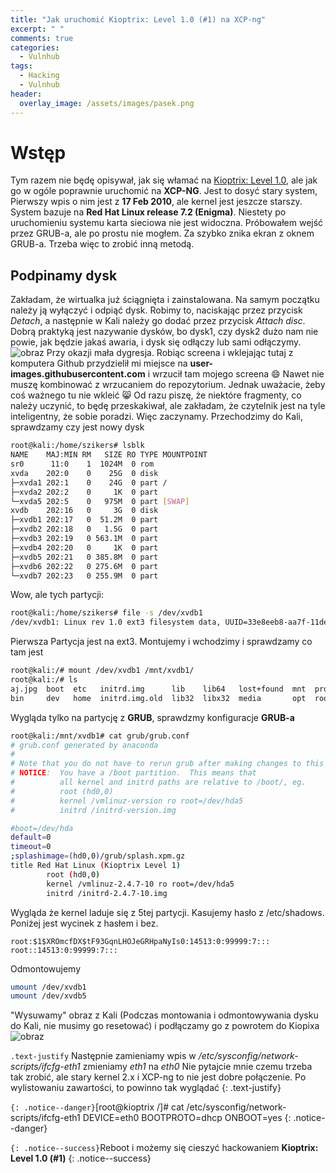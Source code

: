 ```yaml
---
title: "Jak uruchomić Kioptrix: Level 1.0 (#1) na XCP-ng"
excerpt: " "
comments: true
categories:
  - Vulnhub
tags:
  - Hacking
  - Vulnhub
header:
  overlay_image: /assets/images/pasek.png
---
```

# Wstęp
Tym razem nie będę opisywał, jak się włamać na [Kioptrix: Level 1.0](https://www.vulnhub.com/entry/kioptrix-level-1-1,22/), ale jak go w ogóle poprawnie uruchomić na **XCP-NG**. Jest to dosyć stary system, Pierwszy wpis o nim jest z **17 Feb 2010**, ale kernel jest jeszcze starszy. System bazuje na **Red Hat Linux release 7.2 (Enigma)**. Niestety po uruchomieniu systemu karta sieciowa nie jest widoczna. Próbowałem wejść przez GRUB-a, ale po prostu nie mogłem. Za szybko znika ekran z oknem GRUB-a. Trzeba więc to zrobić inną metodą.
## Podpinamy dysk
Zakładam, że wirtualka już ściągnięta i zainstalowana. Na samym początku należy ją wyłączyć i odpiąć dysk. Robimy to, naciskając przez przycisk _Detach_, a następnie w Kali należy go dodać przez przycisk _Attach disc_. Dobrą praktyką jest nazywanie dysków, bo dysk1, czy dysk2 dużo nam nie powie, jak będzie jakaś awaria, i dysk się odłączy lub sami odłączymy.
![obraz](https://user-images.githubusercontent.com/45152848/121776046-21080b00-cb8b-11eb-8764-6a842559e3b9.png)
Przy okazji mała dygresja. Robiąc screena i wklejając tutaj z komputera Github przydzielił mi miejsce na **user-images.githubusercontent.com** i wrzucił tam mojego screena 😄 Nawet nie muszę kombinować z wrzucaniem do repozytorium. Jednak uważacie, żeby coś ważnego tu nie wkleić 😸
Od razu piszę, że niektóre fragmenty, co należy uczynić, to będę przeskakiwał, ale zakładam, że czytelnik jest na tyle inteligentny, że sobie poradzi. Więc zaczynamy.
Przechodzimy do Kali, sprawdzamy czy jest nowy dysk
```bash
root@kali:/home/szikers# lsblk
NAME    MAJ:MIN RM   SIZE RO TYPE MOUNTPOINT
sr0      11:0    1  1024M  0 rom
xvda    202:0    0    25G  0 disk
├─xvda1 202:1    0    24G  0 part /
├─xvda2 202:2    0     1K  0 part
└─xvda5 202:5    0   975M  0 part [SWAP]
xvdb    202:16   0     3G  0 disk
├─xvdb1 202:17   0  51.2M  0 part
├─xvdb2 202:18   0   1.5G  0 part
├─xvdb3 202:19   0 563.1M  0 part
├─xvdb4 202:20   0     1K  0 part
├─xvdb5 202:21   0 385.8M  0 part
├─xvdb6 202:22   0 275.6M  0 part
└─xvdb7 202:23   0 255.9M  0 part
```
Wow, ale tych partycji:
```bash
root@kali:/home/szikers# file -s /dev/xvdb1
/dev/xvdb1: Linux rev 1.0 ext3 filesystem data, UUID=33e8eeb8-aa7f-11de-84f4-9ffd872f0d4d (needs journal recovery)
```
Pierwsza Partycja jest na ext3. Montujemy i wchodzimy i sprawdzamy co tam jest
```bash
root@kali:/# mount /dev/xvdb1 /mnt/xvdb1/
root@kali:/# ls
aj.jpg  boot  etc   initrd.img      lib    lib64   lost+found  mnt  proc  run   srv  tmp  var      vmlinuz.old
bin     dev   home  initrd.img.old  lib32  libx32  media       opt  root  sbin  sys  usr  vmlinuz
```
Wygląda tylko na partycję z **GRUB**, sprawdzmy konfiguracje **GRUB-a**
```bash
root@kali:/mnt/xvdb1# cat grub/grub.conf
# grub.conf generated by anaconda
#
# Note that you do not have to rerun grub after making changes to this file
# NOTICE:  You have a /boot partition.  This means that
#          all kernel and initrd paths are relative to /boot/, eg.
#          root (hd0,0)
#          kernel /vmlinuz-version ro root=/dev/hda5
#          initrd /initrd-version.img

#boot=/dev/hda
default=0
timeout=0
;splashimage=(hd0,0)/grub/splash.xpm.gz
title Red Hat Linux (Kioptrix Level 1)
        root (hd0,0)
        kernel /vmlinuz-2.4.7-10 ro root=/dev/hda5
        initrd /initrd-2.4.7-10.img
```
Wygląda że kernel laduje się z 5tej partycji. Kasujemy hasło z /etc/shadows. Poniżej jest wycinek z hasłem i bez.

```
root:$1$XROmcfDX$tF93GqnLHOJeGRHpaNyIs0:14513:0:99999:7:::
root::14513:0:99999:7:::
```
Odmontowujemy
```bash
umount /dev/xvdb1
umount /dev/xvdb5
``` 
"Wysuwamy" obraz z Kali (Podczas montowania i odmontowywania dysku do Kali, nie musimy go resetować) i podłączamy go z powrotem do Kiopixa 
![obraz](https://user-images.githubusercontent.com/45152848/121777143-c671ad80-cb90-11eb-9a27-580918cf36b1.png)

`.text-justify` Następnie zamieniamy wpis w _/etc/sysconfig/network-scripts/ifcfg-eth1_ zmieniamy _eth1_ na _eth0_  Nie pytajcie mnie czemu trzeba tak zrobić, ale stary kernel 2.x i XCP-ng to nie jest dobre połączenie. Po wylistowaniu zawartości, to powinno tak wyglądać
{: .text-justify}

`{: .notice--danger}`[root@kioptrix /]# cat /etc/sysconfig/network-scripts/ifcfg-eth1
DEVICE=eth0
BOOTPROTO=dhcp
ONBOOT=yes
{: .notice--danger}


`{: .notice--success}`Reboot i możemy się cieszyć hackowaniem **Kioptrix: Level 1.0 (#1)**
{: .notice--success}



